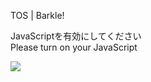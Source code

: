 TOS | Barkle!

JavaScriptを有効にしてください  
Please turn on your JavaScript

![](/static-assets/splash.png?1727009875085)